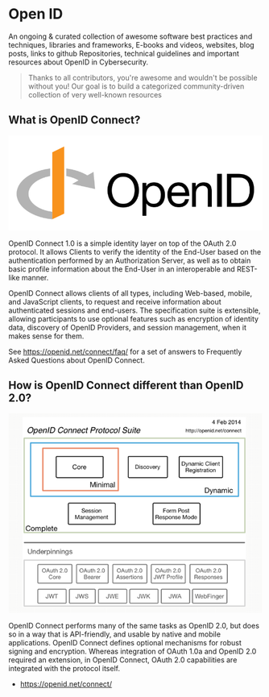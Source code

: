 # Open ID
An ongoing & curated collection of awesome software best practices and techniques, libraries and frameworks, E-books and videos, websites, blog posts, links to github Repositories, technical guidelines and important resources about OpenID in Cybersecurity.
> Thanks to all contributors, you're awesome and wouldn't be possible without you! Our goal is to build a categorized community-driven collection of very well-known resources


## What is OpenID Connect?

![openid](https://github.com/paulveillard/cybersecurity-openid/blob/main/img/OpenID_logo_2.png)

OpenID Connect 1.0 is a simple identity layer on top of the OAuth 2.0 protocol. It allows Clients to verify the identity of the End-User based on the authentication performed by an Authorization Server, as well as to obtain basic profile information about the End-User in an interoperable and REST-like manner.

OpenID Connect allows clients of all types, including Web-based, mobile, and JavaScript clients, to request and receive information about authenticated sessions and end-users. The specification suite is extensible, allowing participants to use optional features such as encryption of identity data, discovery of OpenID Providers, and session management, when it makes sense for them.

See https://openid.net/connect/faq/ for a set of answers to Frequently Asked Questions about OpenID Connect.


## How is OpenID Connect different than OpenID 2.0?

![openid-connect](https://github.com/paulveillard/cybersecurity-openid/blob/main/img/oidc_protocol_suite.png)

OpenID Connect performs many of the same tasks as OpenID 2.0, but does so in a way that is API-friendly, and usable by native and mobile applications. OpenID Connect defines optional mechanisms for robust signing and encryption. Whereas integration of OAuth 1.0a and OpenID 2.0 required an extension, in OpenID Connect, OAuth 2.0 capabilities are integrated with the protocol itself.


- https://openid.net/connect/
